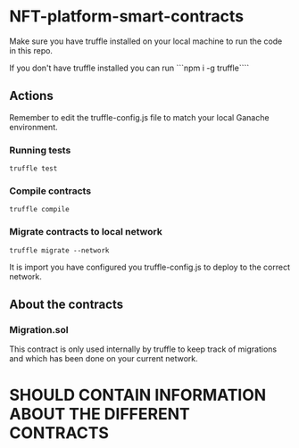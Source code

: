 # NFT-platform-smart-contracts

Make sure you have truffle installed on your local machine to run the code in this repo.

If you don't have truffle installed you can run ```npm i -g truffle````

## Actions

Remember to edit the truffle-config.js file to match your local Ganache environment.

### Running tests

`truffle test`

### Compile contracts

`truffle compile`

### Migrate contracts to local network

`truffle migrate --network`

It is import you have configured you truffle-config.js to deploy to the correct network.

## About the contracts

### Migration.sol

This contract is only used internally by truffle to keep track of migrations and which has been done on your current network.

# SHOULD CONTAIN INFORMATION ABOUT THE DIFFERENT CONTRACTS
